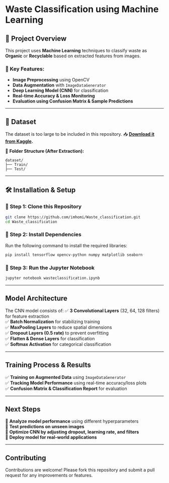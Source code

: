 # Waste Classification using Machine Learning

## 📌 Project Overview

This project uses **Machine Learning** techniques to classify waste as **Organic** or **Recyclable** based on extracted features from images.

### 🔹 Key Features:

- **Image Preprocessing** using OpenCV
- **Data Augmentation** with `ImageDataGenerator`
- **Deep Learning Model (CNN)** for classification
- **Real-time Accuracy & Loss Monitoring**
- **Evaluation using Confusion Matrix & Sample Predictions**

---

## 📂 Dataset

The dataset is too large to be included in this repository. 📥 [**Download it from Kaggle**](https://www.kaggle.com/datasets/techsash/waste-classification-data/data
)**.**

📁 **Folder Structure (After Extraction):**

```
dataset/
├── Train/
├── Test/
```

---

## 🛠️ Installation & Setup

### 🔹 Step 1: Clone this Repository

```bash
git clone https://github.com/imhomi/Waste_classification.git
cd Waste_classification
```

### 🔹 Step 2: Install Dependencies

Run the following command to install the required libraries:

```bash
pip install tensorflow opencv-python numpy matplotlib seaborn
```

### 🔹 Step 3: Run the Jupyter Notebook

```bash
jupyter notebook wasteclassification.ipynb
```

---

##  Model Architecture

The CNN model consists of: 
✅ **3 Convolutional Layers** (32, 64, 128 filters) for feature extraction  
✅ **Batch Normalization** for stabilizing training  
✅ **MaxPooling Layers** to reduce spatial dimensions  
✅ **Dropout Layers (0.5 rate)** to prevent overfitting  
✅ **Flatten & Dense Layers** for classification  
✅ **Softmax Activation** for categorical classification  

---

##  Training Process & Results

✅ **Training on Augmented Data** using `ImageDataGenerator`  
✅ **Tracking Model Performance** using real-time accuracy/loss plots  
✅ **Confusion Matrix & Classification Report** for evaluation  

---

##  Next Steps

🔹 **Analyze model performance** using different hyperparameters  
🔹 **Test predictions on unseen images**  
🔹 **Optimize CNN by adjusting dropout, learning rate, and filters**  
🔹 **Deploy model for real-world applications**  

---
## Contributing

Contributions are welcome! Please fork this repository and submit a pull request for any improvements or features.
